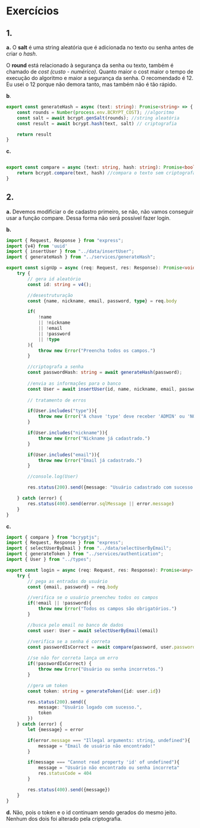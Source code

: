 # Exercícios
## 1.
**a.** O **salt** é uma string aleatória que é adicionada no texto ou senha antes de criar o *hash*.

O **round** está relacionado à segurança da senha ou texto, também é chamado de *cost (custo - numérico)*. Quanto maior o cost maior o tempo de execução do algoritmo e maior a segurança da senha. O recomendado é 12. Eu usei o 12 porque não demora tanto, mas também não é tão rápido.

**b**. 
```ts
export const generateHash = async (text: string): Promise<string> => {
    const rounds = Number(process.env.BCRYPT_COST); //algoritmo
    const salt = await bcrypt.genSalt(rounds); //string aleatória
    const result = await bcrypt.hash(text, salt) // criptografia

    return result
}
```
**c.**

```ts

export const compare = async (text: string, hash: string): Promise<boolean> => {
    return bcrypt.compare(text, hash) //compara o texto sem criptografar com o texto criptografado
}
``` 

## 2.

**a.** Devemos modificiar o de cadastro primeiro, se não, não vamos conseguir usar a função compare. Dessa forma não será possível fazer login.

**b.**
```ts
import { Request, Response } from "express";
import {v4} from 'uuid'
import { insertUser } from "../data/insertUser";
import { generateHash } from "../services/generateHash";

export const signUp = async (req: Request, res: Response): Promise<void> => {
    try {
        // gera id aleatório
        const id: string = v4();   

        //desestruturação
        const {name, nickname, email, password, type} = req.body

        if( 
            !name 
            || !nickname 
            || !email 
            || !password 
            || !type
        ){
            throw new Error("Preencha todos os campos.")
        }        

        //criptografa a senha
        const passwordHash: string = await generateHash(password);
        
        //envia as informações para o banco
        const User = await insertUser(id, name, nickname, email, passwordHash, type)
        
        // tratamento de erros

        if(User.includes("type")){
            throw new Error("A chave 'type' deve receber 'ADMIN' ou 'NORMAL'")
        }

        if(User.includes("nickname")){
            throw new Error("Nickname já cadastrado.")
        }

        if(User.includes("email")){
            throw new Error("Email já cadastrado.")
        }

        //console.log(User)

        res.status(200).send({message: "Usuário cadastrado com sucesso."})

    } catch (error) {
        res.status(400).send(error.sqlMessage || error.message)
    }
}
```

**c.**

```ts
import { compare } from "bcryptjs";
import { Request, Response } from "express";
import { selectUserByEmail } from "../data/selectUserByEmail";
import { generateToken } from "../services/authentication";
import { User } from "../types";

export const login = async (req: Request, res: Response): Promise<any> => {
    try {
        // pega as entradas do usuário
        const {email, password} = req.body

        //verifica se o usuário preencheu todos os campos
        if(!email || !password){
            throw new Error("Todos os campos são obrigatórios.")
        }

        //busca pelo email no banco de dados
        const user: User = await selectUserByEmail(email)

        //verifica se a senha é correta
        const passwordIsCorrect = await compare(password, user.password)
        
        //se não for correta lança um erro
        if(!passwordIsCorrect) {
            throw new Error("Usuário ou senha incorretos.")
        }

        //gera um token
        const token: string = generateToken({id: user.id})

        res.status(200).send({
            message: "Usuário logado com sucesso.",
            token
        })
    } catch (error) {
        let {message} = error

        if(error.message === "Illegal arguments: string, undefined"){
            message = "Email de usuário não encontrado!"
        }

        if(message === "Cannot read property 'id' of undefined"){
            message = "Usuário não encontrado ou senha incorreta"
            res.statusCode = 404
        }

        res.status(400).send({message})
    }
}
```

**d.** Não, pois o token e o id continuam sendo gerados do mesmo jeito. Nenhum dos dois foi alterado pela criptografia.